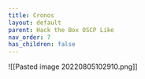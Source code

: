 ```yaml
---
title: Cronos
layout: default
parent: Hack the Box OSCP Like
nav_order: 7
has_children: false
---
```


![[Pasted image 20220805102910.png]]
